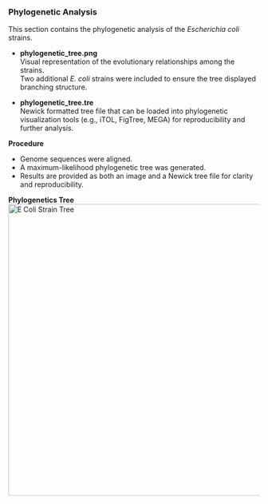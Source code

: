 ### Phylogenetic Analysis  

This section contains the phylogenetic analysis of the *Escherichia coli* strains.  

- **phylogenetic_tree.png**  
  Visual representation of the evolutionary relationships among the strains.  
  Two additional *E. coli* strains were included to ensure the tree displayed branching structure.
  
- **phylogenetic_tree.tre**  
  Newick formatted tree file that can be loaded into phylogenetic visualization tools (e.g., iTOL, FigTree, MEGA) for reproducibility and further analysis.  

**Procedure**
- Genome sequences were aligned.  
- A maximum-likelihood phylogenetic tree was generated.  
- Results are provided as both an image and a Newick tree file for clarity and reproducibility.  

**Phylogenetics Tree**
<img width="600" height="584" alt="E Coli Strain Tree" src="https://github.com/user-attachments/assets/bba034b8-a20e-4f4f-b03f-e522e44964b5" />

